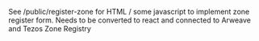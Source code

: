 See /public/register-zone for HTML / some javascript to implement zone register form. Needs to be converted to react and connected to Arweave and Tezos Zone Registry
